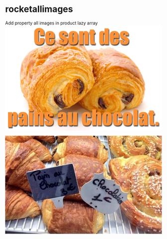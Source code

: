 # rocketallimages

Add property all images in product lazy array
![pain-au-chocola](pain-au-chocolat.jpg?raw=true "pain-au-chocola")


![wtf](wtf.jpg?raw=true "wtf")





